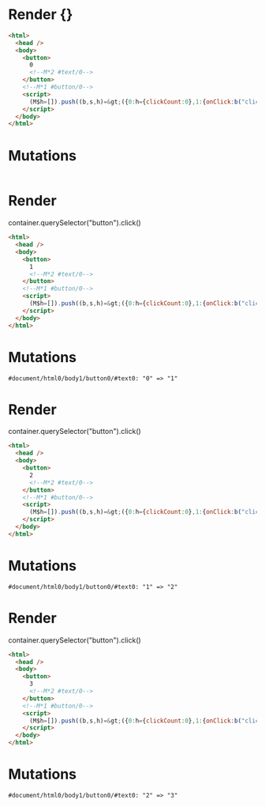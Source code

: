 # Render {}
```html
<html>
  <head />
  <body>
    <button>
      0
      <!--M*2 #text/0-->
    </button>
    <!--M*1 #button/0-->
    <script>
      (M$h=[]).push((b,s,h)=&gt;({0:h={clickCount:0},1:{onClick:b("clickHandler",h)},2:{_:h}}),[2,"subscribe_clickCount$renderBody",1,"FancyButton$onclick_effect",])
    </script>
  </body>
</html>
```

# Mutations
```

```


# Render 
container.querySelector("button").click()

```html
<html>
  <head />
  <body>
    <button>
      1
      <!--M*2 #text/0-->
    </button>
    <!--M*1 #button/0-->
    <script>
      (M$h=[]).push((b,s,h)=&gt;({0:h={clickCount:0},1:{onClick:b("clickHandler",h)},2:{_:h}}),[2,"subscribe_clickCount$renderBody",1,"FancyButton$onclick_effect",])
    </script>
  </body>
</html>
```

# Mutations
```
#document/html0/body1/button0/#text0: "0" => "1"
```


# Render 
container.querySelector("button").click()

```html
<html>
  <head />
  <body>
    <button>
      2
      <!--M*2 #text/0-->
    </button>
    <!--M*1 #button/0-->
    <script>
      (M$h=[]).push((b,s,h)=&gt;({0:h={clickCount:0},1:{onClick:b("clickHandler",h)},2:{_:h}}),[2,"subscribe_clickCount$renderBody",1,"FancyButton$onclick_effect",])
    </script>
  </body>
</html>
```

# Mutations
```
#document/html0/body1/button0/#text0: "1" => "2"
```


# Render 
container.querySelector("button").click()

```html
<html>
  <head />
  <body>
    <button>
      3
      <!--M*2 #text/0-->
    </button>
    <!--M*1 #button/0-->
    <script>
      (M$h=[]).push((b,s,h)=&gt;({0:h={clickCount:0},1:{onClick:b("clickHandler",h)},2:{_:h}}),[2,"subscribe_clickCount$renderBody",1,"FancyButton$onclick_effect",])
    </script>
  </body>
</html>
```

# Mutations
```
#document/html0/body1/button0/#text0: "2" => "3"
```